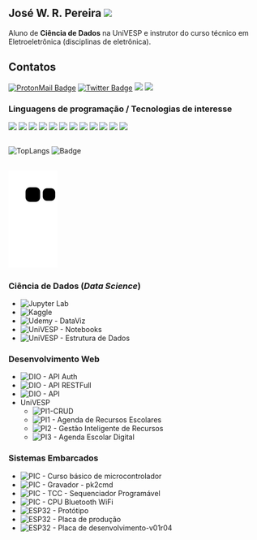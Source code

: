 ## José W. R. Pereira <img width="" src="https://icons.iconarchive.com/icons/google/noto-emoji-people-bodyparts/48/11972-vulcan-salute-light-skin-tone-icon.png" />

Aluno de **Ciência de Dados** na UniVESP e instrutor do curso técnico em Eletroeletrônica (disciplinas de eletrônica).


## Contatos
  [![ProtonMail Badge](https://img.shields.io/badge/ProtonMail-8B89CC?style=for-the-badge&logo=protonmail&logoColor=white)](mailto:josewrpereira@protonmail.com)
  [![Twitter Badge](https://img.shields.io/badge/Twitter-1DA1F2?style=for-the-badge&logo=twitter&logoColor=white)](https://twitter.com/josewrpereira)
  [![](https://img.shields.io/badge/LinkedIn-0077B5?style=for-the-badge&logo=linkedin&logoColor=white)](https://www.linkedin.com/in/josewrpereira/)
  [![](https://img.shields.io/badge/GitLab-330F63?style=for-the-badge&logo=gitlab&logoColor=white)](https://gitlab.com/JoseWRPereira)
  <!---![](https://img.shields.io/badge/YouTube-FF0000?style=for-the-badge&logo=youtube&logoColor=white)--->


### Linguagens de programação / Tecnologias de interesse
  ![](https://img.shields.io/badge/Linux-444444?style=for-the-badge&logo=Linux&logoColor=white)
  ![](https://img.shields.io/badge/Python-3776AB?style=for-the-badge&logo=python&logoColor=white)
  ![](https://img.shields.io/badge/Pandas-FFFFFF?style=for-the-badge&logo=Pandas&logoColor=orange)
  ![](https://img.shields.io/badge/SciPy-00498C?style=for-the-badge&logo=SciPy&logoColor=white)
  ![](https://img.shields.io/badge/ScikitLearn-F99245?style=for-the-badge&logo=SciKitLearn&logoColor=black)
  ![](https://img.shields.io/badge/C-00599C?style=for-the-badge&logo=c&logoColor=white)
  ![](https://img.shields.io/badge/C%2B%2B-0039CC?style=for-the-badge&logo=c%2B%2B&logoColor=white)
  ![](https://img.shields.io/badge/PostgreSQL-316192?style=for-the-badge&logo=postgresql&logoColor=white)
  ![](https://img.shields.io/badge/Flask-00C9CC?style=for-the-badge&logo=flask&logoColor=black)
  ![](https://img.shields.io/badge/JavaScript-FFFF00?style=for-the-badge&logo=JavaScript&logoColor=black)
  ![](https://img.shields.io/badge/rust-000000?style=for-the-badge&logo=rust&logoColor=orange)
  ![](https://img.shields.io/badge/awk-007733?style=for-the-badge&logo=awk&logoColor=green)
  
##

  ![TopLangs](https://github-readme-stats.vercel.app/api/top-langs/?username=JoseWRPereira&layout=compact&langs_count=7&theme=blue-green)
  ![Badge](https://github-readme-stats.vercel.app/api?username=JoseWRPereira&theme=blue-green) 

##
  ![Snake animation](https://github.com/JoseWRPereira/JoseWRPereira/blob/output/github-contribution-grid-snake.svg)
 

### Ciência de Dados (*Data Science*)
* ![Jupyter Lab](https://github.com/JoseWRPereira/jupyter-lab)
* ![Kaggle](https://github.com/JoseWRPereira/kaggle_titanic)
* ![Udemy - DataViz](https://github.com/JoseWRPereira/udemy_python_visualizacaoDados)
* ![UniVESP - Notebooks](https://github.com/JoseWRPereira/notebooks)
* ![UniVESP - Estrutura de Dados](https://github.com/JoseWRPereira/univesp_estruturaDeDados)

### Desenvolvimento Web
* ![DIO - API Auth](https://github.com/JoseWRPereira/dio_API_httpauth_basic)
* ![DIO - API RESTFull](https://github.com/JoseWRPereira/dio_API_flaskRESTful)
* ![DIO - API](https://github.com/JoseWRPereira/dio_API_python_tarefas)
* UniVESP
  * ![PI1-CRUD](https://github.com/JoseWRPereira/pi1-GestaoInteligenteRecursos)
  * ![PI1 - Agenda de Recursos Escolares](https://github.com/JoseWRPereira/appAgendei_pi1)
  * ![PI2 - Gestão Inteligente de Recursos](https://github.com/JoseWRPereira/integrador)
  * ![PI3 - Agenda Escolar Digital](https://github.com/JoseWRPereira/univesp_comp_pi3)

### Sistemas Embarcados 
<!---
<div style="display: inline_block"><br>
<img align="center" alt="C" height="30" width="50" src="https://cdn.jsdelivr.net/gh/devicons/devicon/icons/embeddedc/embeddedc-original.svg">
</div> 
-->

* ![PIC - Curso básico de microcontrolador](https://github.com/JoseWRPereira/curso_uc_basico_PIC)
* ![PIC - Gravador - pk2cmd](https://github.com/JoseWRPereira/pk2cmd)
* ![PIC - TCC - Sequenciador Programável](https://github.com/JoseWRPereira/sequenciadorProgramavel)
* ![PIC - CPU Bluetooth WiFi](https://github.com/JoseWRPereira/cpu_bt_wifi_pci)
* ![ESP32 - Protótipo](https://github.com/JoseWRPereira/esp32_io-ihm-prototipo)
* ![ESP32 - Placa de produção](https://github.com/JoseWRPereira/esp32_io_ihm)
* ![ESP32 - Placa de desenvolvimento-v01r04](https://github.com/JoseWRPereira/esp32devboard_v01r04)



